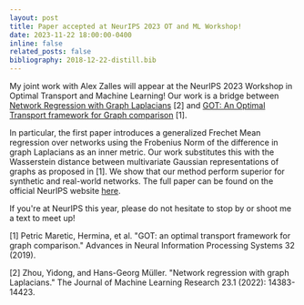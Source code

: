 ```yaml
---
layout: post
title: Paper accepted at NeurIPS 2023 OT and ML Workshop!
date: 2023-11-22 18:00:00-0400
inline: false
related_posts: false
bibliography: 2018-12-22-distill.bib
---
```

My joint work with Alex Zalles will appear at the NeurIPS 2023 Workshop in Optimal Transport and Machine Learning! Our work is a bridge between [Network Regression with Graph Laplacians](https://dl.acm.org/doi/abs/10.5555/3586589.3586909) [2] and [GOT: An Optimal Transport framework for Graph comparison](https://proceedings.neurips.cc/paper_files/paper/2019/hash/fdd5b16fc8134339089ef25b3cf0e588-Abstract.html) [1]. 

In particular, the first paper introduces a generalized Frechet Mean regression over networks using the Frobenius Norm of the difference in graph Laplacians as an inner metric. Our work substitutes this with the Wasserstein distance between multivariate Gaussian representations of graphs as proposed in [1]. We show that our method perform superior for synthetic and real-world networks. The full paper can be found on the official NeurIPS website [here](https://nips.cc/virtual/2023/workshop/66521#:~:text=The%20OTML%20workshop%20will%20provide,community%20towards%20future%20groundbreaking%20discoveries). 

If you're at NeurIPS this year, please do not hesitate to stop by or shoot me a text to meet up! 

[1] Petric Maretic, Hermina, et al. "GOT: an optimal transport framework for graph comparison." Advances in Neural Information Processing Systems 32 (2019).

[2] Zhou, Yidong, and Hans-Georg Müller. "Network regression with graph Laplacians." The Journal of Machine Learning Research 23.1 (2022): 14383-14423.